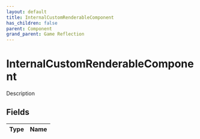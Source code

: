 ```yaml
---
layout: default
title: InternalCustomRenderableComponent
has_children: false
parent: Component
grand_parent: Game Reflection
---
```

# InternalCustomRenderableComponent
Description 

## Fields

| Type | Name |
|:-------------|:--------------|

